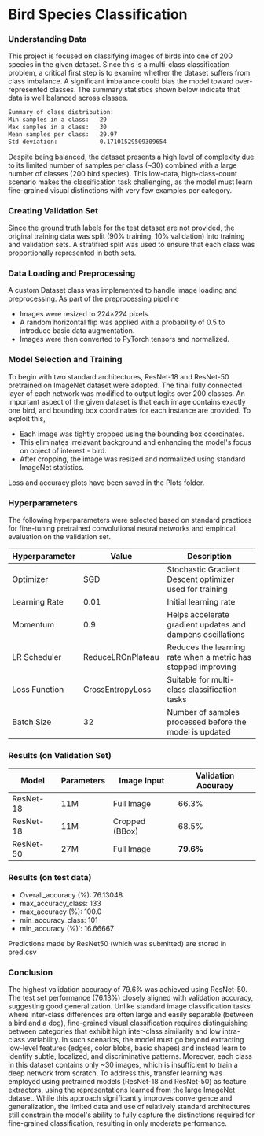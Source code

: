 # Bird Species Classification

### Understanding Data
This project is focused on classifying images of birds into one of 200 species in the given dataset. Since this is a multi-class classification problem, a critical first step is to examine whether the dataset suffers from class imbalance. A significant imbalance could bias the model toward over-represented classes. The summary statistics shown below indicate that data is well balanced across classes.
```bash
Summary of class distribution:
Min samples in a class:   29  
Max samples in a class:   30  
Mean samples per class:   29.97  
Std deviation:            0.17101529509309654
```
Despite being balanced, the dataset presents a high level of complexity due to its limited number of samples per class (~30) combined with a large number of classes (200 bird species). This low-data, high-class-count scenario makes the classification task challenging, as the model must learn fine-grained visual distinctions with very few examples per category.

### Creating Validation Set
Since the ground truth labels for the test dataset are not provided, the original training data was split (90% training, 10% validation) into training and validation sets. A stratified split was used to ensure that each class was proportionally represented in both sets.

### Data Loading and Preprocessing
A custom Dataset class was implemented to handle image loading and preprocessing. As part of the preprocessing pipeline
- Images were resized to 224×224 pixels.
- A random horizontal flip was applied with a probability of 0.5 to introduce basic data augmentation.
- Images were then converted to PyTorch tensors and normalized. 

### Model Selection and Training
To begin with two standard architectures, ResNet-18 and ResNet-50 pretrained on ImageNet dataset were adopted. The final fully connected layer of each network was modified to output logits over 200 classes. An important aspect of the given dataset is that each image contains exactly one bird, and bounding box coordinates for each instance are provided. To exploit this,
- Each image was tightly cropped using the bounding box coordinates.
- This eliminates irrelavant background and enhancing the model's focus on object of interest - bird.
- After cropping, the image was resized and normalized using standard ImageNet statistics.

Loss and accuracy plots have been saved in the Plots folder.

### Hyperparameters
The following hyperparameters were selected based on standard practices for fine-tuning pretrained convolutional neural networks and empirical evaluation on the validation set.

| Hyperparameter           | Value                   | Description                                                             |
|--------------------------|--------------------------|-------------------------------------------------------------------------|
| Optimizer                | SGD                      | Stochastic Gradient Descent optimizer used for training                 |
| Learning Rate            | 0.01                     | Initial learning rate                                                   |
| Momentum                 | 0.9                      | Helps accelerate gradient updates and dampens oscillations              |
| LR Scheduler             | ReduceLROnPlateau        | Reduces the learning rate when a metric has stopped improving           |
| Loss Function            | CrossEntropyLoss         | Suitable for multi-class classification tasks                           |
| Batch Size               | 32                       | Number of samples processed before the model is updated                 |


### Results (on Validation Set)
| Model         | Parameters |  Image Input     | Validation Accuracy |
|---------------|------------|------------------|---------------------|
| ResNet-18     |    11M     | Full Image       | 66.3%               |
| ResNet-18     |    11M     | Cropped (BBox)   | 68.5%               |
| ResNet-50     |    27M     |  Full Image      | **79.6%**           |

### Results (on test data)
- Overall_accuracy (%): 76.13048
- max_accuracy_class: 133
- max_accuracy (%): 100.0
- min_accuracy_class: 101
- min_accuracy (%)': 16.66667
  
Predictions made by ResNet50 (which was submitted) are stored in pred.csv

### Conclusion
The highest validation accuracy of 79.6% was achieved using ResNet-50. The test set performance (76.13%) closely aligned with validation accuracy, suggesting good generalization. Unlike standard image classification tasks where inter-class differences are often large and easily separable (between a bird and a dog), fine-grained visual classification requires distinguishing between categories that exhibit high inter-class similarity and low intra-class variability. In such scenarios, the model must go beyond extracting low-level features (edges, color blobs, basic shapes) and instead learn to identify subtle, localized, and discriminative patterns. 
Moreover, each class in this dataset contains only ~30 images, which is insufficient to train a deep network from scratch. To address this, transfer learning was employed using pretrained models (ResNet-18 and ResNet-50) as feature extractors, using the representations learned from the large ImageNet dataset. While this approach significantly improves convergence and generalization, the limited data and use of relatively standard architectures still constrain the model's ability to fully capture the distinctions required for fine-grained classification, resulting in only moderate performance.
